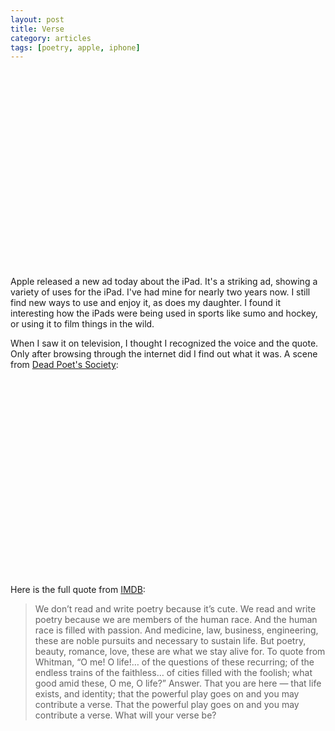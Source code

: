 ```yaml
---
layout: post
title: Verse
category: articles
tags: [poetry, apple, iphone]
---
```

<object width="560" height="315"><param name="movie" value="//www.youtube.com/v/jiyIcz7wUH0?hl=en_US&amp;version=3"></param><param name="allowFullScreen" value="true"></param><param name="allowscriptaccess" value="always"></param><embed src="//www.youtube.com/v/jiyIcz7wUH0?hl=en_US&amp;version=3" type="application/x-shockwave-flash" width="560" height="315" allowscriptaccess="always" allowfullscreen="true"></embed></object>

Apple released a new ad today about the iPad. It's a striking ad, showing a variety of uses for the iPad. I've had mine for nearly two years now. I still find new ways to use and enjoy it, as does my daughter. I found it interesting how the iPads were being used in sports like sumo and hockey, or using it to film things in the wild. 

When I saw it on television, I thought I recognized the voice and the quote. Only after browsing through the internet did I find out what it was. A scene from [Dead Poet's Society](http://www.amazon.com/gp/product/B0073XYLUC/ref=as_li_ss_tl?ie=UTF8&camp;=1789&creative;=390957&creativeASIN;=B0073XYLUC&linkCode;=as2&tag;=four0b-20 "Dead Poet's Society"):

<object width="420" height="315"><param name="movie" value="//www.youtube.com/v/R_zsMwCOoEs?hl=en_US&amp;version=3"></param><param name="allowFullScreen" value="true"></param><param name="allowscriptaccess" value="always"></param><embed src="//www.youtube.com/v/R_zsMwCOoEs?hl=en_US&amp;version=3" type="application/x-shockwave-flash" width="420" height="315" allowscriptaccess="always" allowfullscreen="true"></embed></object>

Here is the full quote from [IMDB](http://www.imdb.com/title/tt0097165/quotes?item=qt0437444 "IMDB"):

> We don’t read and write poetry because it’s cute. We read and write poetry because we are members of the human race. And the human race is filled with passion. And medicine, law, business, engineering, these are noble pursuits and necessary to sustain life. But poetry, beauty, romance, love, these are what we stay alive for. To quote from Whitman, “O me! O life!… of the questions of these recurring; of the endless trains of the faithless… of cities filled with the foolish; what good amid these, O me, O life?” Answer. That you are here — that life exists, and identity; that the powerful play goes on and you may contribute a verse. That the powerful play goes on and you may contribute a verse. What will your verse be?

